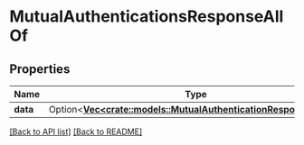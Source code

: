 # MutualAuthenticationsResponseAllOf

## Properties

Name | Type | Description | Notes
------------ | ------------- | ------------- | -------------
**data** | Option<[**Vec&lt;crate::models::MutualAuthenticationResponseData&gt;**](MutualAuthenticationResponseData.md)> |  | 

[[Back to API list]](../README.md#documentation-for-api-endpoints) [[Back to README]](../README.md)


